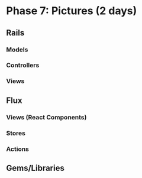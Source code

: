 # Phase 7: Pictures  (2 days)

## Rails
### Models

### Controllers

### Views

## Flux
### Views (React Components)

### Stores

### Actions

## Gems/Libraries
